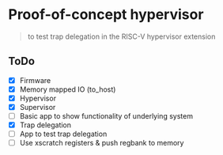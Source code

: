 # Proof-of-concept hypervisor

> to test trap delegation in the RISC-V hypervisor extension

## ToDo

- [x] Firmware
- [x] Memory mapped IO (to_host)
- [x] Hypervisor
- [x] Supervisor
- [ ] Basic app to show functionality of underlying system
- [x] Trap delegation
- [ ] App to test trap delegation
- [ ] Use xscratch registers & push regbank to memory
